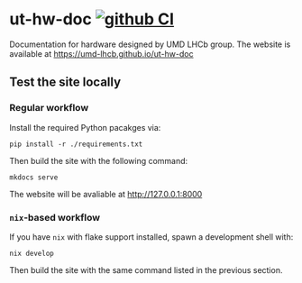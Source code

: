 # ut-hw-doc [![github CI](https://github.com/umd-lhcb/ut-hw-doc/workflows/CI/badge.svg?branch=master)](https://github.com/umd-lhcb/ut-hw-doc/actions?query=workflow%3ACI)

Documentation for hardware designed by UMD LHCb group. The website is available
at https://umd-lhcb.github.io/ut-hw-doc


## Test the site locally

### Regular workflow
Install the required Python pacakges via:
```
pip install -r ./requirements.txt
```

Then build the site with the following command:
```
mkdocs serve
```

The website will be avaliable at http://127.0.0.1:8000

### `nix`-based workflow
If you have `nix` with flake support installed, spawn a development shell with:
```
nix develop
```

Then build the site with the same command listed in the previous section.

